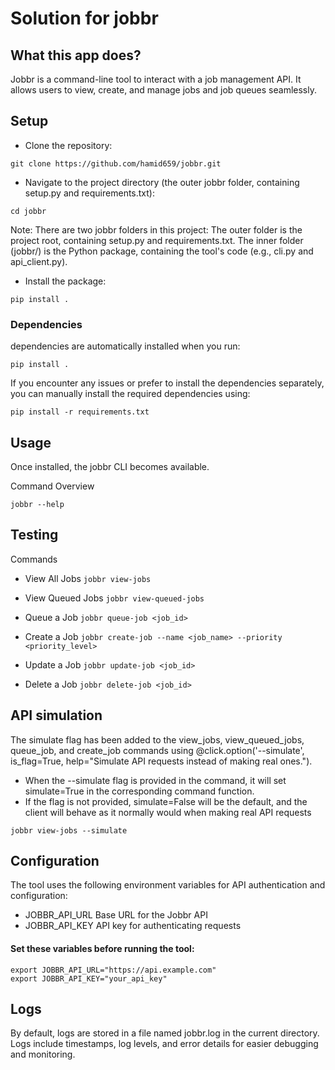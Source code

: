 # Solution for jobbr

## What this app does?
Jobbr is a command-line tool to interact with a job management API. It allows users to view, create, and manage jobs and job queues seamlessly.

## Setup

- Clone the repository:
``` 
git clone https://github.com/hamid659/jobbr.git
```

- Navigate to the project directory (the outer jobbr folder, containing setup.py and requirements.txt):
```
cd jobbr
```
Note: There are two jobbr folders in this project:
The outer folder is the project root, containing setup.py and requirements.txt.
The inner folder (jobbr/) is the Python package, containing the tool's code (e.g., cli.py and api_client.py).


- Install the package:
```
pip install .
```



### Dependencies
dependencies are automatically installed when you run:
``` 
pip install .  
```

If you encounter any issues or prefer to install the dependencies separately, you can manually install the required dependencies using:
```
pip install -r requirements.txt
```


## Usage
Once installed, the jobbr CLI becomes available.

Command Overview
```
jobbr --help
```


## Testing
Commands

- View All Jobs
``` jobbr view-jobs ```

- View Queued Jobs
``` jobbr view-queued-jobs ```

- Queue a Job
``` jobbr queue-job <job_id> ```

- Create a Job
``` jobbr create-job --name <job_name> --priority <priority_level> ```

- Update a Job
``` jobbr update-job <job_id> ```

- Delete a Job
``` jobbr delete-job <job_id> ```

## API simulation
The simulate flag has been added to the view_jobs, view_queued_jobs, queue_job, and create_job commands using @click.option('--simulate', is_flag=True, help="Simulate API requests instead of making real ones.").

- When the --simulate flag is provided in the command, it will set simulate=True in the corresponding command function.
- If the flag is not provided, simulate=False will be the default, and the client will behave as it normally would when making real API requests

``` 
jobbr view-jobs --simulate 
```

## Configuration
The tool uses the following environment variables for API authentication and configuration:

- JOBBR_API_URL	    Base URL for the Jobbr API
- JOBBR_API_KEY	    API key for authenticating requests

#### Set these variables before running the tool:

```
export JOBBR_API_URL="https://api.example.com"
export JOBBR_API_KEY="your_api_key"
```



## Logs 

By default, logs are stored in a file named jobbr.log in the current directory. Logs include timestamps, log levels, and error details for easier debugging and monitoring.

